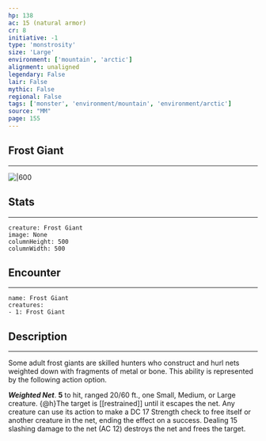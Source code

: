 ```yaml
---
hp: 138
ac: 15 (natural armor)
cr: 8
initiative: -1
type: 'monstrosity'    
size: 'Large'
environment: ['mountain', 'arctic']
alignment: unaligned
legendary: False
lair: False
mythic: False
regional: False
tags: ['monster', 'environment/mountain', 'environment/arctic']
source: "MM"
page: 155
---
```


## Frost Giant
---

![|600](D:/Program%20Files/5e.tools/img/bestiary/MM/Frost%20Giant.jpg)

## Stats
---

```statblock
creature: Frost Giant
image: None
columnHeight: 500
columnWidth: 500
```

## Encounter
---

```encounter-table
name: Frost Giant
creatures:
- 1: Frost Giant
```

## Description
---


Some adult frost giants are skilled hunters who construct and hurl nets weighted down with fragments of metal or bone. This ability is represented by the following action option.

**_Weighted Net_**.  **5** to hit, ranged 20/60 ft., one Small, Medium, or Large creature. {@h}The target is [[restrained]] until it escapes the net. Any creature can use its action to make a DC 17 Strength check to free itself or another creature in the net, ending the effect on a success. Dealing 15 slashing damage to the net (AC 12) destroys the net and frees the target.



